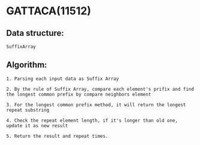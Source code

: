 # GATTACA(11512)

## Data structure:     

    SuffixArray

## Algorithm:    

    1. Parsing each input data as Suffix Array

    2. By the rule of Suffix Array, compare each element's prifix and find the longest common prefix by compare neighbors element

    3. For the longest common prefix method, it will return the longest repeat substring 
    
    4. Check the repeat element length, if it's longer than old one, update it as new result 

    5. Return the result and repeat times.
